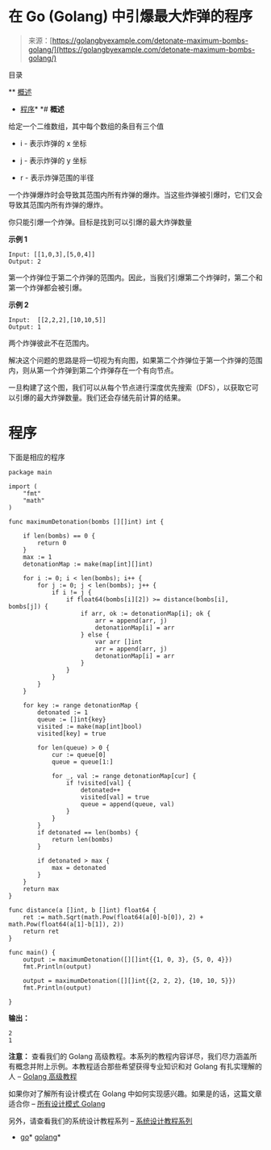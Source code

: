 <!--yml

类别：未分类

日期：2024-10-13 06:50:42

-->

# 在 Go (Golang) 中引爆最大炸弹的程序

> 来源：[https://golangbyexample.com/detonate-maximum-bombs-golang/](https://golangbyexample.com/detonate-maximum-bombs-golang/)

目录

**   [概述](#Overview "Overview")

+   [程序](#Program "Program")*  *# **概述**

给定一个二维数组，其中每个数组的条目有三个值

+   i - 表示炸弹的 x 坐标

+   j - 表示炸弹的 y 坐标

+   r - 表示炸弹范围的半径

一个炸弹爆炸时会导致其范围内所有炸弹的爆炸。当这些炸弹被引爆时，它们又会导致其范围内所有炸弹的爆炸。

你只能引爆一个炸弹。目标是找到可以引爆的最大炸弹数量

**示例 1**

```
Input: [[1,0,3],[5,0,4]]
Output: 2
```

第一个炸弹位于第二个炸弹的范围内。因此，当我们引爆第二个炸弹时，第二个和第一个炸弹都会被引爆。

**示例 2**

```
Input:  [[2,2,2],[10,10,5]]
Output: 1
```

两个炸弹彼此不在范围内。

解决这个问题的思路是将一切视为有向图，如果第二个炸弹位于第一个炸弹的范围内，则从第一个炸弹到第二个炸弹存在一个有向节点。

一旦构建了这个图，我们可以从每个节点进行深度优先搜索（DFS），以获取它可以引爆的最大炸弹数量。我们还会存储先前计算的结果。

# **程序**

下面是相应的程序

```
package main

import (
	"fmt"
	"math"
)

func maximumDetonation(bombs [][]int) int {

	if len(bombs) == 0 {
		return 0
	}
	max := 1
	detonationMap := make(map[int][]int)

	for i := 0; i < len(bombs); i++ {
		for j := 0; j < len(bombs); j++ {
			if i != j {
				if float64(bombs[i][2]) >= distance(bombs[i], bombs[j]) {
					if arr, ok := detonationMap[i]; ok {
						arr = append(arr, j)
						detonationMap[i] = arr
					} else {
						var arr []int
						arr = append(arr, j)
						detonationMap[i] = arr
					}
				}
			}
		}
	}

	for key := range detonationMap {
		detonated := 1
		queue := []int{key}
		visited := make(map[int]bool)
		visited[key] = true

		for len(queue) > 0 {
			cur := queue[0]
			queue = queue[1:]

			for _, val := range detonationMap[cur] {
				if !visited[val] {
					detonated++
					visited[val] = true
					queue = append(queue, val)
				}
			}
		}
		if detonated == len(bombs) {
			return len(bombs)
		}

		if detonated > max {
			max = detonated
		}
	}
	return max
}

func distance(a []int, b []int) float64 {
	ret := math.Sqrt(math.Pow(float64(a[0]-b[0]), 2) + math.Pow(float64(a[1]-b[1]), 2))
	return ret
}

func main() {
	output := maximumDetonation([][]int{{1, 0, 3}, {5, 0, 4}})
	fmt.Println(output)

	output = maximumDetonation([][]int{{2, 2, 2}, {10, 10, 5}})
	fmt.Println(output)

}
```

**输出：**

```
2
1
```

**注意：** 查看我们的 Golang 高级教程。本系列的教程内容详尽，我们尽力涵盖所有概念并附上示例。本教程适合那些希望获得专业知识和对 Golang 有扎实理解的人 – [Golang 高级教程](https://golangbyexample.com/golang-comprehensive-tutorial/)

如果你对了解所有设计模式在 Golang 中如何实现感兴趣。如果是的话，这篇文章适合你 – [所有设计模式 Golang](https://golangbyexample.com/all-design-patterns-golang/)

另外，请查看我们的系统设计教程系列 – [系统设计教程系列](https://techbyexample.com/system-design-questions/)

+   [go](https://golangbyexample.com/tag/go/)*   [golang](https://golangbyexample.com/tag/golang/)*
